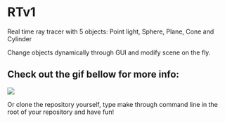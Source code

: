 # RTv1

Real time ray tracer with 5 objects: Point light, Sphere, Plane, Cone and Cylinder

Change objects dynamically through GUI and modify scene on the fly.

## Check out the gif bellow for more info:
<img src="RTv1.gif"></img>

Or clone the repository yourself, type make through command line in the root of your repository and have fun!
